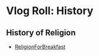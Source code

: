 # Vlog Roll: History

## History of Religion
* [ReligionForBreakfast](https://www.youtube.com/channel/UCct9aR7HC79Cv2g-9oDOTLw)
